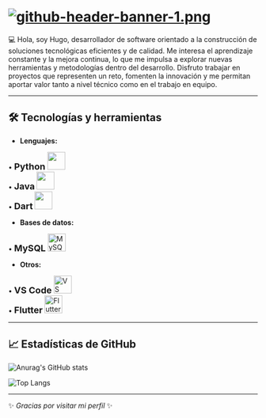 # [![github-header-banner-1.png](https://i.postimg.cc/B6S8SnPc/github-header-banner-1.png)](https://postimg.cc/v1K8XMzc)

💻 Hola, soy Hugo, desarrollador de software orientado a la construcción de soluciones tecnológicas eficientes y de calidad. Me interesa el aprendizaje constante y la mejora continua, lo que me impulsa a explorar nuevas herramientas y metodologías dentro del desarrollo. Disfruto trabajar en proyectos que representen un reto, fomenten la innovación y me permitan aportar valor tanto a nivel técnico como en el trabajo en equipo.

---

## 🛠️ Tecnologías y herramientas
- **Lenguajes:**
<p align="left">
  • <span style="font-size:18px; font-weight:bold;">Python</span>
  <a href="https://www.python.org/" target="_blank" rel="noreferrer">
    <img src="https://raw.githubusercontent.com/danielcranney/readme-generator/main/public/icons/skills/python-colored.svg" width="36" height="36" />
  </a><br>
  • <span style="font-size:18px; font-weight:bold;">Java</span>
  <a href="https://www.oracle.com/java/" target="_blank" rel="noreferrer">
    <img src="https://raw.githubusercontent.com/danielcranney/readme-generator/main/public/icons/skills/java-colored.svg" width="36" height="36" />
  </a><br>
  • <span style="font-size:18px; font-weight:bold;">Dart</span>
  <a href="https://dart.dev/" target="_blank" rel="noreferrer">
    <img src="https://raw.githubusercontent.com/danielcranney/readme-generator/main/public/icons/skills/dart-colored.svg" width="36" height="36" />
  </a>
</p>


- **Bases de datos:** 
<p align="left">
  • <span style="font-size:18px; font-weight:bold;">MySQL</span>
  <a href="https://www.mysql.com/" target="_blank" rel="noreferrer">
    <img src="https://raw.githubusercontent.com/danielcranney/readme-generator/main/public/icons/skills/mysql-colored.svg" alt="MySQL" title="MySQL" width="36" height="36" />
  </a>
</p>

- **Otros:**
<p align="left">
  • <span style="font-size:18px; font-weight:bold;">VS Code</span>
  <a href="https://code.visualstudio.com/" target="_blank" rel="noreferrer">
    <img src="https://raw.githubusercontent.com/danielcranney/readme-generator/main/public/icons/skills/visualstudiocode-colored.svg" alt="VS Code" title="VS Code" width="36" height="36" />
  </a><br>
  • <span style="font-size:18px; font-weight:bold;">Flutter</span>
  <a href="https://flutter.dev/" target="_blank" rel="noreferrer">
    <img src="https://raw.githubusercontent.com/danielcranney/readme-generator/main/public/icons/skills/flutter-colored.svg" alt="Flutter" title="Flutter" width="36" height="36" />
  </a>
</p>

---

## 📈 Estadísticas de GitHub
![Anurag's GitHub stats](https://github-readme-stats.vercel.app/api?username=HugoG-S&show_icons=true&theme=cobalt&show=es)

![Top Langs](https://github-readme-stats.vercel.app/api/top-langs/?username=HugoG-S&langs_count=8&theme=cobalt&show=es)

---

✨ *Gracias por visitar mi perfil* ✨

